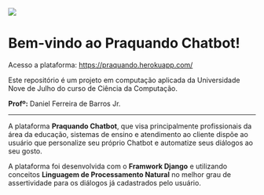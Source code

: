 ![](https://lh3.googleusercontent.com/pw/ACtC-3dse5l1FCziTJJHmTiSTv5ZGNCUv_6PRyWMIgo57KGXvndaScIUcwRjeUsqSaF7D8JIVEZXEdRRW5YfVwy_80p313ng7nbvIVL4Rr1PxLrWJIW7m0mpuZE45_hAsnTCEyopBMQbEQoRiqbizrmtJ18R=w1022-h332-no?authuser=0)
# Bem-vindo ao Praquando Chatbot!

Acesso a plataforma: https://praquando.herokuapp.com/

Este repositório é um projeto em computação aplicada da Universidade Nove de Julho do curso de Ciência da Computação.

**Profº:** Daniel Ferreira de Barros Jr.

---

A plataforma **Praquando Chatbot**, que visa principalmente profissionais da área da educação, sistemas de ensino e atendimento ao cliente dispõe ao usuário que personalize seu próprio Chatbot e automatize seus diálogos ao seu gosto.

A plataforma foi desenvolvida com o **Framwork Django** e utilizando conceitos **Linguagem de Processamento Natural** no melhor grau de assertividade para os diálogos já cadastrados pelo usuário.
